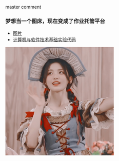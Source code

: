 master comment

### 梦想当一个图床，现在变成了作业托管平台

* [图片](https://github.com/Malloc-Luo/Picture/tree/master/1)  
* [计算机与软件技术基础实验代码](https://github.com/Malloc-Luo/Picture/tree/master/PgSoft)  

<img src="1\2.jpg" style="zoom:33%;" />
